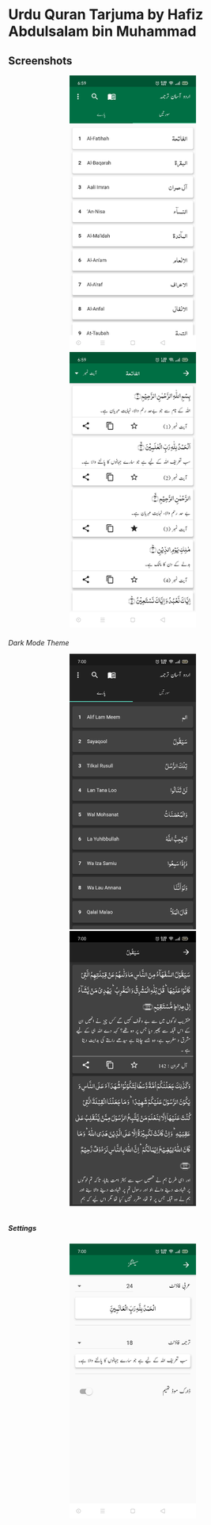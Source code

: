 # Urdu Quran Tarjuma by Hafiz Abdulsalam bin Muhammad


<h2>Screenshots</h2>

<p align="center">
  <img src="screenshots/screen1.jpg" alt="Surah" width="256">
  <img src="screenshots/screen2.jpg" width="256">
</p>



<h6> Dark Mode Theme </6>

<p align="center">
  <img src="screenshots/screen5.jpg" width="256">
  <img src="screenshots/screen4.jpg" width="256">
</p>



<h5> Settings </h5>

<p align="center">
  <img src="screenshots/screen3.jpg" width="256">
</p>

